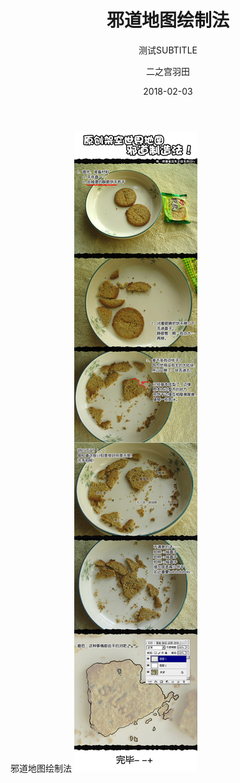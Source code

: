 ﻿---
layout:     post
title:      邪道地图绘制法
subtitle:   测试SUBTITLE
date:       2018-02-03
author:     二之宫羽田
header-img: img/post-bg-universe.jpg
catalog: true
tags:
    - 地图
	- 新手教程
---

邪道地图绘制法
![邪道地图绘制法](/img/8.jpg)
